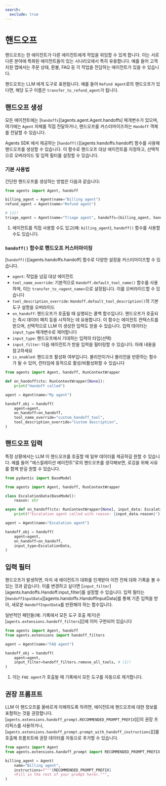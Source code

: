 ```yaml
---
search:
  exclude: true
---
```

# 핸드오프

핸드오프는 한 에이전트가 다른 에이전트에게 작업을 위임할 수 있게 합니다. 이는 서로 다른 분야에 특화된 에이전트들이 있는 시나리오에서 특히 유용합니다. 예를 들어 고객 지원 앱에서는 주문 상태, 환불, FAQ 등 각 작업을 전담하는 에이전트가 있을 수 있습니다.

핸드오프는 LLM 에게 도구로 표현됩니다. 예를 들어 `Refund Agent`로의 핸드오프가 있다면, 해당 도구 이름은 `transfer_to_refund_agent`가 됩니다.

## 핸드오프 생성

모든 에이전트에는 [`handoffs`][agents.agent.Agent.handoffs] 매개변수가 있으며, 여기에는 `Agent` 자체를 직접 전달하거나, 핸드오프를 커스터마이즈하는 `Handoff` 객체를 전달할 수 있습니다.

Agents SDK 에서 제공하는 [`handoff()`][agents.handoffs.handoff] 함수를 사용해 핸드오프를 생성할 수 있습니다. 이 함수로 핸드오프 대상 에이전트를 지정하고, 선택적으로 오버라이드 및 입력 필터를 설정할 수 있습니다.

### 기본 사용법

간단한 핸드오프를 생성하는 방법은 다음과 같습니다:

```python
from agents import Agent, handoff

billing_agent = Agent(name="Billing agent")
refund_agent = Agent(name="Refund agent")

# (1)!
triage_agent = Agent(name="Triage agent", handoffs=[billing_agent, handoff(refund_agent)])
```

1. 에이전트를 직접 사용할 수도 있고(예: `billing_agent`), `handoff()` 함수를 사용할 수도 있습니다.

### `handoff()` 함수로 핸드오프 커스터마이징

[`handoff()`][agents.handoffs.handoff] 함수로 다양한 설정을 커스터마이즈할 수 있습니다.

- `agent`: 작업을 넘길 대상 에이전트
- `tool_name_override`: 기본적으로 `Handoff.default_tool_name()` 함수를 사용하며, 이는 `transfer_to_<agent_name>`으로 설정됩니다. 이를 오버라이드할 수 있습니다
- `tool_description_override`: `Handoff.default_tool_description()`의 기본 도구 설명을 오버라이드
- `on_handoff`: 핸드오프가 호출될 때 실행되는 콜백 함수입니다. 핸드오프가 호출되는 즉시 데이터 페치 등을 시작하는 데 유용합니다. 이 함수는 에이전트 컨텍스트를 받으며, 선택적으로 LLM 이 생성한 입력도 받을 수 있습니다. 입력 데이터는 `input_type` 매개변수로 제어합니다
- `input_type`: 핸드오프에서 기대하는 입력의 타입(선택)
- `input_filter`: 다음 에이전트가 받을 입력을 필터링할 수 있습니다. 아래 내용을 참고하세요
- `is_enabled`: 핸드오프 활성화 여부입니다. 불리언이거나 불리언을 반환하는 함수가 될 수 있어, 런타임에 동적으로 활성/비활성화할 수 있습니다

```python
from agents import Agent, handoff, RunContextWrapper

def on_handoff(ctx: RunContextWrapper[None]):
    print("Handoff called")

agent = Agent(name="My agent")

handoff_obj = handoff(
    agent=agent,
    on_handoff=on_handoff,
    tool_name_override="custom_handoff_tool",
    tool_description_override="Custom description",
)
```

## 핸드오프 입력

특정 상황에서는 LLM 이 핸드오프를 호출할 때 일부 데이터를 제공하길 원할 수 있습니다. 예를 들어 "에스컬레이션 에이전트"로의 핸드오프를 생각해보면, 로깅을 위해 사유를 함께 받길 원할 수 있습니다.

```python
from pydantic import BaseModel

from agents import Agent, handoff, RunContextWrapper

class EscalationData(BaseModel):
    reason: str

async def on_handoff(ctx: RunContextWrapper[None], input_data: EscalationData):
    print(f"Escalation agent called with reason: {input_data.reason}")

agent = Agent(name="Escalation agent")

handoff_obj = handoff(
    agent=agent,
    on_handoff=on_handoff,
    input_type=EscalationData,
)
```

## 입력 필터

핸드오프가 발생하면, 마치 새 에이전트가 대화를 인계받아 이전 전체 대화 기록을 볼 수 있는 것과 같습니다. 이를 변경하고 싶다면 [`input_filter`][agents.handoffs.Handoff.input_filter]를 설정할 수 있습니다. 입력 필터는 [`HandoffInputData`][agents.handoffs.HandoffInputData]를 통해 기존 입력을 받아, 새로운 `HandoffInputData`를 반환해야 하는 함수입니다.

일반적인 패턴들(예: 기록에서 모든 도구 호출 제거)은 [`agents.extensions.handoff_filters`][]에 이미 구현되어 있습니다

```python
from agents import Agent, handoff
from agents.extensions import handoff_filters

agent = Agent(name="FAQ agent")

handoff_obj = handoff(
    agent=agent,
    input_filter=handoff_filters.remove_all_tools, # (1)!
)
```

1. 이는 `FAQ agent`가 호출될 때 기록에서 모든 도구를 자동으로 제거합니다.

## 권장 프롬프트

LLM 이 핸드오프를 올바르게 이해하도록 하려면, 에이전트에 핸드오프에 대한 정보를 포함하는 것을 권장합니다. [`agents.extensions.handoff_prompt.RECOMMENDED_PROMPT_PREFIX`][]의 권장 프리픽스를 사용하거나, [`agents.extensions.handoff_prompt.prompt_with_handoff_instructions`][]를 호출해 프롬프트에 권장 데이터를 자동으로 추가할 수 있습니다.

```python
from agents import Agent
from agents.extensions.handoff_prompt import RECOMMENDED_PROMPT_PREFIX

billing_agent = Agent(
    name="Billing agent",
    instructions=f"""{RECOMMENDED_PROMPT_PREFIX}
    <Fill in the rest of your prompt here>.""",
)
```